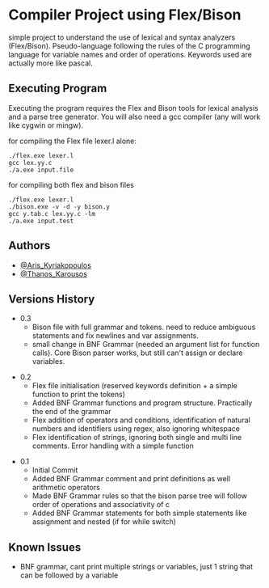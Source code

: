 # Compiler Project using Flex/Bison

simple project to understand the use of lexical and syntax analyzers (Flex/Bison).
Pseudo-language following the rules of the C programming language for variable names and order of operations.
Keywords used are actually more like pascal.

## Executing Program

Executing the program requires the Flex and Bison tools for lexical analysis and a parse tree generator.
You will also need a gcc compiler (any will work like cygwin or mingw).

for compiling the Flex file lexer.l alone:

```
./flex.exe lexer.l
gcc lex.yy.c
./a.exe input.file
```

for compiling both flex and bison files

```
./flex.exe lexer.l
./bison.exe -v -d -y bison.y
gcc y.tab.c lex.yy.c -lm
./a.exe input.test
```

## Authors

- [@Aris_Kyriakopoulos](https://github.com/SneakyTattas)
- [@Thanos_Karousos](https://github.com/ThanosKarousos)

## Versions History

- 0.3
  - Bison file with full grammar and tokens. need to reduce ambiguous statements and fix newlines and var assignments.
  * small change in BNF Grammar (needed an argument list for function calls). Core Bison parser works, but still can't
    assign or declare variables.

* 0.2
  - Flex file initialisation (reserved keywords definition + a simple function to print the tokens)
  * Added BNF Grammar functions and program structure. Practically the end of the grammar
  * Flex addition of operators and conditions, identification of natural numbers and identifiers using regex, also ignoring whitespace
  * Flex identification of strings, ignoring both single and multi line comments. Error handling with a simple function

- 0.1
  - Initial Commit
  * Added BNF Grammar comment and print definitions as well arithmetic operators
  * Made BNF Grammar rules so that the bison parse tree will follow order of operations and associativity of c
  * Added BNF Grammar statements for both simple statements like assignment and nested (if for while switch)

## Known Issues

- BNF grammar, cant print multiple strings or variables, just 1 string that can be followed by a variable

